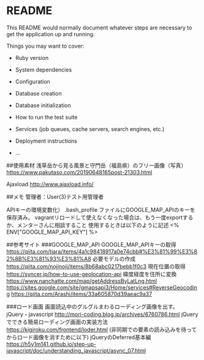 # README

This README would normally document whatever steps are necessary to get the
application up and running.

Things you may want to cover:

* Ruby version

* System dependencies

* Configuration

* Database creation

* Database initialization

* How to run the test suite

* Services (job queues, cache servers, search engines, etc.)

* Deployment instructions

* ...

##使用素材
浅草岳から見る風景と守門岳（福島県）のフリー画像（写真）
https://www.pakutaso.com/20190648165post-21303.html

Ajaxload
http://www.ajaxload.info/

##メモ
管理者：User(3)テスト用管理者

APIキーの環境変数化）
.bash_profile ファイルにGOOGLE_MAP_APIのキーを保存済み。
vagrantリロードして使えなくなった場合は、もう一度exportするか、メンターさんに相談すること
使用するときは以下のように記述
<% ENV["GOOGLE_MAP_API_KEY"] %>

##参考サイト
###GOOGLE_MAP_API
GOOGLE_MAP_APIキーの取得
https://qiita.com/tiara/items/4a1c98418917a0e74cbb#%E3%81%99%E3%82%8B%E3%81%93%E3%81%A8
必要モデルの作成
https://qiita.com/nojinoji/items/8b68abc0217bebb1f0c3
現在位置の取得
https://syncer.jp/how-to-use-geolocation-api
緯度経度を住所に変換
https://www.nanchatte.com/map/getAddressByLatLng.html
https://sites.google.com/site/gmapsapi3/Home/services#ReverseGeocoding
https://qiita.com/Arashi/items/33a605870d39aeac9a37

###ロード画面
画面読込中のグルグルまわるローディング画像を出す。jQuery・javascript
http://mori-coding.blog.jp/archives/6760786.html
jQueryでできる簡易ローディング画面の実装方法
https://kigiroku.com/frontend/loder.html
(非同期での要素の読み込みを待ってからロード画像を消すために以下)
jQueryのDeferred基本編
https://h5y1m141.github.io/step-up-javascript/doc/understanding_javascript/async_07.html